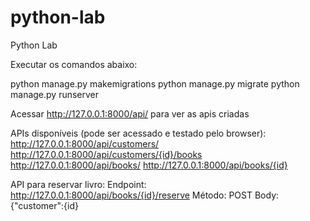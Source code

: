 # python-lab
Python Lab

Executar os comandos abaixo:

python manage.py makemigrations
python manage.py migrate
python manage.py runserver

Acessar http://127.0.0.1:8000/api/ para ver as apis criadas

APIs disponíveis (pode ser acessado e testado pelo browser):
http://127.0.0.1:8000/api/customers/
http://127.0.0.1:8000/api/customers/{id}/books
http://127.0.0.1:8000/api/books/
http://127.0.0.1:8000/api/books/{id}


API para reservar livro:
Endpoint: http://127.0.0.1:8000/api/books/{id}/reserve
Método: POST
Body: {"customer":{id}
